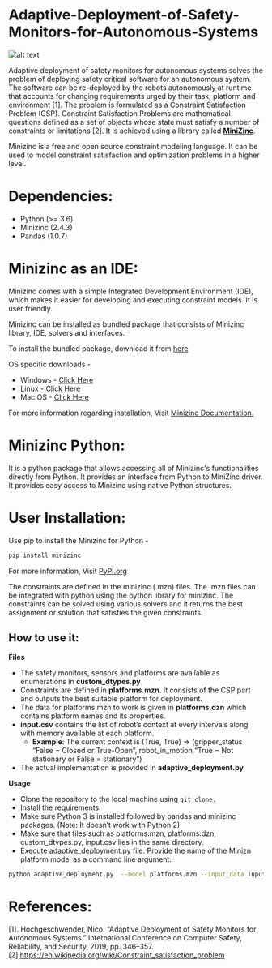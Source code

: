 # Adaptive-Deployment-of-Safety-Monitors-for-Autonomous-Systems
![alt text](https://www.materialhandling247.com/images/product/righthand-robotics-rightpick-robot-arm-3.jpg)

Adaptive deployment of safety monitors for autonomous systems solves the problem of deploying safety critical software for an autonomous system. The software can be re-deployed by the robots autonomously at runtime that accounts for changing requirements urged by their task, platform and environment [1]. The problem is formulated as a Constraint Satisfaction Problem (CSP). Constraint Satisfaction Problems are mathematical questions defined as a set of objects whose state must satisfy a number of constraints or limitations [2]. It is achieved using a library called **[MiniZinc](https://www.minizinc.org/)**.

Minizinc is a free and open source constraint modeling language. It can be used to model constraint satisfaction and optimization problems in a higher level. 

# Dependencies:
 - Python (>= 3.6)
 - Minizinc (2.4.3)
 - Pandas (1.0.7)

# Minizinc as an IDE:
Minizinc comes with a simple Integrated Development Environment (IDE), which makes it easier for developing and executing constraint models. It is user friendly.

Minizinc can be installed as bundled package that consists of Minizinc library, IDE, solvers and interfaces.

To install the bundled package, download it from [here](https://www.minizinc.org/software.html) 

OS specific downloads -
- Windows - [Click Here](https://github.com/MiniZinc/MiniZincIDE/releases/download/2.4.3/MiniZincIDE-2.4.3-bundled-setup-win64.exe)
- Linux - [Click Here](https://github.com/MiniZinc/MiniZincIDE/releases/download/2.4.3/MiniZincIDE-2.4.3-bundle-linux-x86_64.tgz)
- Mac OS - [Click Here](https://github.com/MiniZinc/MiniZincIDE/releases/download/2.4.3/MiniZincIDE-2.4.3-bundled.dmg)

For more information regarding installation, Visit [Minizinc Documentation.](https://www.minizinc.org/doc-2.4.3/en/installation.html)

# Minizinc Python:
It is a python package that allows accessing all of Minizinc's functionalities directly from Python. It provides an interface from Python to MiniZinc driver. It provides easy access to Minizinc using native Python structures.

# User Installation:
Use pip to install the Minizinc for Python -
```sh
pip install minizinc
```
For more information, Visit [PyPI.org](https://pypi.org/project/minizinc/)

The constraints are defined in the minizinc (.mzn) files. The .mzn files can be integrated with python using the python library for minizinc. The constraints can be solved using various solvers and it returns the best assignment or solution that satisfies the given constraints.

## How to use it:
**Files**
- The safety monitors, sensors and platforms are available as enumerations in **custom_dtypes.py**
- Constraints are defined in **platforms.mzn**. It consists of the CSP part and outputs the best suitable platform for deployment.
- The data for platforms.mzn to work is given in **platforms.dzn** which contains platform names and its properties.
- **input.csv** contains the list of robot’s context at every intervals along with memory available at each platform. 
    - **Example**: The current context is (True, True) => (gripper_status “False = Closed or True-Open”, robot_in_motion “True = Not stationary or False = stationary”)
- The actual implementation is provided in **adaptive_deployment.py**

**Usage** 
- Clone the repository to the local machine using ```git clone.```
- Install the requirements.
- Make sure Python 3 is installed followed by pandas and minizinc packages. (Note: It doesn’t work with Python 2)
- Make sure that files such as platforms.mzn, platforms.dzn, custom_dtypes.py, input.csv lies in the same directory.
- Execute adaptive_deployment.py file. Provide the name of the Minizn platform model as a command line argument.
```sh
python adaptive_deployment.py  --model platforms.mzn --input_data input.csv
```

# References:
[1]. Hochgeschwender, Nico. “Adaptive Deployment of Safety Monitors for Autonomous Systems.” International Conference on Computer Safety, Reliability, and Security, 2019, pp. 346–357. <br>
[2] https://en.wikipedia.org/wiki/Constraint_satisfaction_problem 
